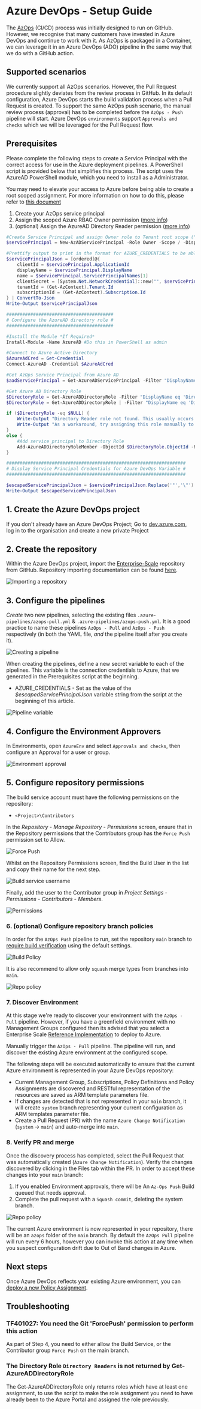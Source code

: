# Azure DevOps - Setup Guide

The [AzOps](https://github.com/Azure/AzOps/) (CI/CD) process was initially designed to run on GitHub. However, we recognise that many customers have invested in Azure DevOps and continue to work with it. As AzOps is packaged in a Container, we can leverage it in an Azure DevOps (ADO) pipeline in the same way that we do with a GitHub action.

## Supported scenarios

We currently support all AzOps scenarios. However, the Pull Request procedure slightly deviates from the review process in GitHub.
In its default configuration, Azure DevOps starts the build validation process when a Pull Request is created. To support the same AzOps push scenario, the manual review process (approval) has to be completed before the `AzOps - Push` pipeline will start.
Azure DevOps `environments` support `Approvals and checks` which we will be leveraged for the Pull Request flow.

## Prerequisites

Please complete the following steps to create a Service Principal with the correct access for use in the Azure deployment pipelines. A PowerShell script is provided below that simplifies this process. The script uses the AzureAD PowerShell module, which you need to install as a Administrator.

You may need to elevate your access to Azure before being able to create a root scoped assignment. For more information on how to do this, please refer to [this document](../EnterpriseScale-Setup-azure.md)

1. Create your AzOps service principal
1. Assign the scoped Azure RBAC Owner permission ([more info](../EnterpriseScale-Setup-azure.md))
1. (optional) Assign the AzureAD Directory Reader permission ([more info](../EnterpriseScale-Setup-aad-permissions.md))

```powershell
#Create Service Principal and assign Owner role to Tenant root scope ("/")
$servicePrincipal = New-AzADServicePrincipal -Role Owner -Scope / -DisplayName AzOps

#Prettify output to print in the format for AZURE_CREDENTIALS to be able to copy in next step.
$servicePrincipalJson = [ordered]@{
    clientId = $servicePrincipal.ApplicationId
    displayName = $servicePrincipal.DisplayName
    name = $servicePrincipal.ServicePrincipalNames[1]
    clientSecret = [System.Net.NetworkCredential]::new("", $servicePrincipal.Secret).Password
    tenantId = (Get-AzContext).Tenant.Id
    subscriptionId = (Get-AzContext).Subscription.Id
} | ConvertTo-Json
Write-Output $servicePrincipalJson

########################################
# Configure the AzureAD directory role #
########################################

#Install the Module *If Required*
Install-Module -Name AzureAD #Do this in PowerShell as admin

#Connect to Azure Active Directory
$AzureAdCred = Get-Credential
Connect-AzureAD -Credential $AzureAdCred

#Get AzOps Service Principal from Azure AD
$aadServicePrincipal = Get-AzureADServicePrincipal -Filter "DisplayName eq 'AzOps'"

#Get Azure AD Directory Role
$DirectoryRole = Get-AzureADDirectoryRole -Filter "DisplayName eq 'Directory Readers'"
$DirectoryRole = Get-AzureADDirectoryRole | -Filter "DisplayName eq 'Directory Readers'"

if ($DirectoryRole -eq $NULL) {
    Write-Output "Directory Reader role not found. This usually occurs when the role has not yet been used in your directory"
    Write-Output "As a workaround, try assigning this role manually to the AzOps App in the Azure portal"
}
else {
    #Add service principal to Directory Role
    Add-AzureADDirectoryRoleMember -ObjectId $DirectoryRole.ObjectId -RefObjectId $aadServicePrincipal.ObjectId
}

###################################################################
# Display Service Principal Credentials for Azure DevOps Variable #
###################################################################

$escapedServicePrincipalJson = $servicePrincipalJson.Replace('"','\"')
Write-Output $escapedServicePrincipalJson
```

## 1. Create the Azure DevOps project

If you don't already have an Azure DevOps Project;
Go to [dev.azure.com](https://dev.azure.com), log in to the organisation and create a new private Project

## 2. Create the repository

Within the Azure DevOps project, import the [Enterprise-Scale](https://github.com/Azure/Enterprise-Scale) repository from GitHub. Repository importing documentation can be found [here](https://docs.microsoft.com/azure/devops/repos/git/import-git-repository).

![Importing a repository](../media/ado-import-repo.png)

## 3. Configure the pipelines

*Create* two new pipelines, selecting the existing files `.azure-pipelines/azops-pull.yml` & `.azure-pipelines/azops-push.yml`.
It is a good practice to name these pipelines `AzOps - Pull` and `AzOps - Push` respectively (in both the YAML file, *and* the pipeline itself after you create it).

![Creating a pipeline](../media/ado-pipeline-create.png)

When creating the pipelines, define a new secret variable to each of the pipelines.
This variable is the connection credentials to Azure, that we generated in the Prerequisites script at the beginning.

* AZURE_CREDENTIALS - Set as the value of the *$escapedServicePrincipalJson* variable string from the script at the beginning of this article.

![Pipeline variable](../media/ado-pipeline-variable.png)

## 4. Configure the Environment Approvers

In Environments, open `AzureEnv` and select `Approvals and checks`, then configure an Approval for a user or group.

![Environment approval](../media/ado-env-approval.png)

## 5. Configure repository permissions

The build service account must have the following permissions on the repository:

* `<Project>\Contributors`

In the *Repository* - *Manage Repository* - *Permissions* screen, ensure that in the Repository permissions that the Contributors group has the `Force Push` permission set to Allow.  

![Force Push](../media/ado-repo-forcepush.png)

Whilst on the Repository Permissions screen, find the Build User in the list and copy their name for the next step.

![Build service username](../media/ado-repo-buildservice.png)

Finally, add the user to the Contributor group in *Project Settings* - *Permissions* - *Contributors* - *Members*.

![Permissions](../media/ado-permissions-group.png)

### 6. (optional) Configure repository branch policies

In order for the `AzOps Push` pipeline to run, set the repository `main` branch to [require build verification](https://docs.microsoft.com/en-us/azure/devops/repos/git/branch-policies) using the default settings.

![Build Policy](../media/ado-add-build-policy.png)

It is also recommend to allow only `squash` merge types from branches into `main`.

![Repo policy](../media/ado-repo-policy.png)

### 7. Discover Environment

At this stage we're ready to discover your environment with the `AzOps - Pull` pipeline.  However, if you have a greenfield environment with no Management Groups configured then its advised that you select a Enterprise Scale [Reference Implementation](https://github.com/Azure/Enterprise-Scale/blob/main/docs/EnterpriseScale-Deploy-reference-implentations.md) to deploy to Azure.

Manually trigger the `AzOps - Pull` pipeline. The pipeline will run, and discover the existing Azure environment at the configured scope.

The following steps will be executed automatically to ensure that the current Azure environment is represented in your Azure DevOps repository:

* Current Management Group, Subscriptions, Policy Definitions and Policy Assignments are discovered and RESTful representation of the resources are saved as ARM template parameters file.
* If changes are detected that is not represented in your `main` branch, it will create `system` branch representing your current configuration as ARM templates parameter file.
* Create a Pull Request (PR) with the name `Azure Change Notification` (`system`  -> `main`) and auto-merge into `main`.

### 8. Verify PR and merge

Once the discovery process has completed, select the Pull Request that was automatically created (`Azure Change Notification`). Verify the changes discovered by clicking in the Files tab within the PR. In order to accept these changes into your `main` branch:

1. If you enabled Environment approvals, there will be An `Az-Ops Push` Build queued that needs approval.
1. Complete the pull request with a `Squash commit`, deleting the system branch.

![Repo policy](../media/ado-complete-pr.png)

The current Azure environment is now represented in your repository, there will be an `azops` folder of the `main` branch. By default the `AzOps Pull` pipeline will run every 6 hours, however you can invoke this action at any time when you suspect configuration drift due to Out of Band changes in Azure.

## Next steps

Once Azure DevOps reflects your existing Azure environment, you can [deploy a new Policy Assignment](./deploy-new-policy-assignment.md).

## Troubleshooting

### TF401027: You need the Git 'ForcePush' permission to perform this action

As part of Step 4, you need to either allow the Build Service, or the Contributor group `Force Push` on the main branch.

### The Directory Role `Directory Readers` is not returned by Get-AzureADDirectoryRole 

The Get-AzureADDirectoryRole only returns roles which have at least one assignment, to use the script to make the role assignment you need to have already been to the Azure Portal and assigned the role previously.
